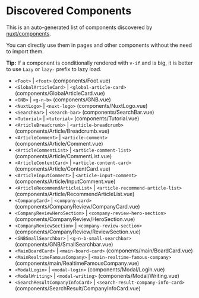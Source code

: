 # Discovered Components

This is an auto-generated list of components discovered by [nuxt/components](https://github.com/nuxt/components).

You can directly use them in pages and other components without the need to import them.

**Tip:** If a component is conditionally rendered with `v-if` and is big, it is better to use `Lazy` or `lazy-` prefix to lazy load.

- `<Foot>` | `<foot>` (components/Foot.vue)
- `<GlobalArticleCard>` | `<global-article-card>` (components/GlobalArticleCard.vue)
- `<GNB>` | `<g-n-b>` (components/GNB.vue)
- `<NuxtLogo>` | `<nuxt-logo>` (components/NuxtLogo.vue)
- `<SearchBar>` | `<search-bar>` (components/SearchBar.vue)
- `<Tutorial>` | `<tutorial>` (components/Tutorial.vue)
- `<ArticleBreadcrumb>` | `<article-breadcrumb>` (components/Article/Breadcrumb.vue)
- `<ArticleComment>` | `<article-comment>` (components/Article/Comment.vue)
- `<ArticleCommentList>` | `<article-comment-list>` (components/Article/CommentList.vue)
- `<ArticleContentCard>` | `<article-content-card>` (components/Article/ContentCard.vue)
- `<ArticleInputComment>` | `<article-input-comment>` (components/Article/InputComment.vue)
- `<ArticleRecommendArticleList>` | `<article-recommend-article-list>` (components/Article/RecommendArticleList.vue)
- `<CompanyCard>` | `<company-card>` (components/CompanyReview/CompanyCard.vue)
- `<CompanyReviewHeroSection>` | `<company-review-hero-section>` (components/CompanyReview/HeroSection.vue)
- `<CompanyReviewSection>` | `<company-review-section>` (components/CompanyReview/ReviewSection.vue)
- `<GNBSmallSearchbar>` | `<g-n-b-small-searchbar>` (components/GNB/SmallSearchbar.vue)
- `<MainBoardCard>` | `<main-board-card>` (components/main/BoardCard.vue)
- `<MainRealtimeFamousCompany>` | `<main-realtime-famous-company>` (components/main/RealtimeFamousCompany.vue)
- `<ModalLogin>` | `<modal-login>` (components/Modal/Login.vue)
- `<ModalWriting>` | `<modal-writing>` (components/Modal/Writing.vue)
- `<SearchResultCompanyInfoCard>` | `<search-result-company-info-card>` (components/SearchResult/CompanyInfoCard.vue)
